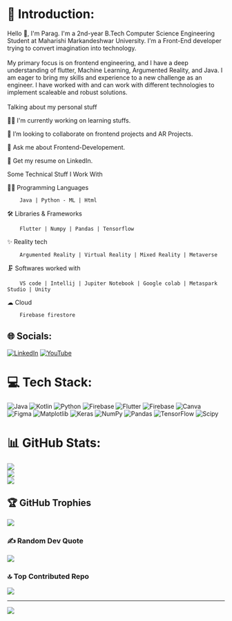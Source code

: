 # 💫 Introduction:
Hello 👋, I'm Parag. I'm a 2nd-year B.Tech Computer Science Engineering Student at Maharishi Markandeshwar University. I'm a Front-End developer trying to convert imagination into technology.<br><br>My primary focus is on frontend engineering, and I have a deep understanding of flutter, Machine Learning, Argumented Reality, and Java. I am eager to bring my skills and experience to a new challenge as an engineer. I have worked with and can work with different technologies to implement scaleable and robust solutions.<br><br>
Talking about my personal stuff 


  👨‍💻 I'm currently working on learning stuffs.

  👯 I’m looking to collaborate on frontend projects and AR Projects.

  💬 Ask me about Frontend-Developement.

  📄 Get my resume on LinkedIn.
  

Some Technical Stuff I Work With

  👨‍💻 Programming Languages
  
        Java | Python - ML | Html

  🛠 Libraries & Frameworks
  
        Flutter | Numpy | Pandas | Tensorflow

  ✨ Reality tech
  
        Argumented Reality | Virtual Reality | Mixed Reality | Metaverse

   🗜 Softwares worked with
   
        VS code | Intellij | Jupiter Notebook | Google colab | Metaspark Studio | Unity

   ☁ Cloud 
   
        Firebase firestore

## 🌐 Socials:
[![LinkedIn](https://img.shields.io/badge/LinkedIn-%230077B5.svg?logo=linkedin&logoColor=white)](https://linkedin.com/in/https://www.linkedin.com/in/parag-sharma-8084a8250) [![YouTube](https://img.shields.io/badge/YouTube-%23FF0000.svg?logo=YouTube&logoColor=white)](https://youtube.com/@https://www.youtube.com/@zoroya.) 

# 💻 Tech Stack:
![Java](https://img.shields.io/badge/java-%23ED8B00.svg?style=flat&logo=openjdk&logoColor=white) ![Kotlin](https://img.shields.io/badge/kotlin-%237F52FF.svg?style=flat&logo=kotlin&logoColor=white) ![Python](https://img.shields.io/badge/python-3670A0?style=flat&logo=python&logoColor=ffdd54) ![Firebase](https://img.shields.io/badge/firebase-%23039BE5.svg?style=flat&logo=firebase) ![Flutter](https://img.shields.io/badge/Flutter-%2302569B.svg?style=flat&logo=Flutter&logoColor=white) ![Firebase](https://img.shields.io/badge/Firebase-039BE5?style=flat&logo=Firebase&logoColor=white) ![Canva](https://img.shields.io/badge/Canva-%2300C4CC.svg?style=flat&logo=Canva&logoColor=white) ![Figma](https://img.shields.io/badge/figma-%23F24E1E.svg?style=flat&logo=figma&logoColor=white) ![Matplotlib](https://img.shields.io/badge/Matplotlib-%23ffffff.svg?style=flat&logo=Matplotlib&logoColor=black) ![Keras](https://img.shields.io/badge/Keras-%23D00000.svg?style=flat&logo=Keras&logoColor=white) ![NumPy](https://img.shields.io/badge/numpy-%23013243.svg?style=flat&logo=numpy&logoColor=white) ![Pandas](https://img.shields.io/badge/pandas-%23150458.svg?style=flat&logo=pandas&logoColor=white) ![TensorFlow](https://img.shields.io/badge/TensorFlow-%23FF6F00.svg?style=flat&logo=TensorFlow&logoColor=white) ![Scipy](https://img.shields.io/badge/SciPy-%230C55A5.svg?style=flat&logo=scipy&logoColor=%white)
# 📊 GitHub Stats:
![](https://github-readme-stats.vercel.app/api?username=P09s&theme=dark&hide_border=false&include_all_commits=true&count_private=false)<br/>
![](https://github-readme-streak-stats.herokuapp.com/?user=P09s&theme=dark&hide_border=false)<br/>
![](https://github-readme-stats.vercel.app/api/top-langs/?username=P09s&theme=dark&hide_border=false&include_all_commits=true&count_private=false&layout=compact)

## 🏆 GitHub Trophies
![](https://github-profile-trophy.vercel.app/?username=P09s&theme=chalk&no-frame=false&no-bg=true&margin-w=4)

### ✍️ Random Dev Quote
![](https://quotes-github-readme.vercel.app/api?type=horizontal&theme=radical)

### 🔝 Top Contributed Repo
![](https://github-contributor-stats.vercel.app/api?username=P09s&limit=5&theme=dark&combine_all_yearly_contributions=true)

---
[![](https://visitcount.itsvg.in/api?id=P09s&icon=0&color=1)](https://visitcount.itsvg.in)

<!-- Proudly created with GPRM ( https://gprm.itsvg.in ) -->
